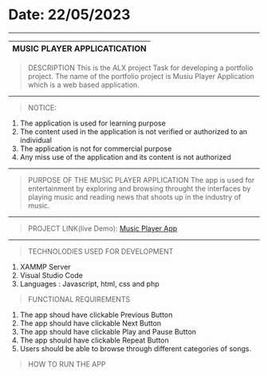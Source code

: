 # Date: 22/05/2023
------------------------------------------------------------------------
MUSIC PLAYER APPLICATICATION                                            |
------------------------------------------------------------------------|
> DESCRIPTION
This is the ALX project Task for developing a portfolio project. The name of the portfolio project is Musiu Player Application which is a web based application.
-------------------------------------------------------------------------------------------
> NOTICE:
  1. The application is used for learning purpose
  2. The content used in the application is not verified or authorized to an individual
  3. The application is not for commercial purpose
  4. Any miss use of the application and its content is not authorized
--------------------------------------------------------------------------------------------
> PURPOSE OF THE MUSIC PLAYER APPLICATION
The app is used for entertainment by exploring and browsing throught the interfaces by playing music and reading news that shoots up in the industry of music.
---------------------------------------------------------------------------------------------
> PROJECT LINK(live Demo): [Music Player App](https://solesinnovationhub.infinityfreeapp.com/sw-projects/webapps/music-player-app/index.php)
----------------------------------------------------------------------------------------------
> TECHNOLODIES USED FOR DEVELOPMENT
 1. XAMMP Server
 2. Visual Studio Code
 3. Languages : Javascript, html, css and php

> FUNCTIONAL REQUIREMENTS
 1) The app shoud have clickable Previous Button
 2) The app should have clickable Next Button
 3) The app should have clickable Play and Pause Button
 4) The app should have clickable Repeat Button
 5) Users should be able to browse through different categories of songs.

> HOW TO RUN THE APP



